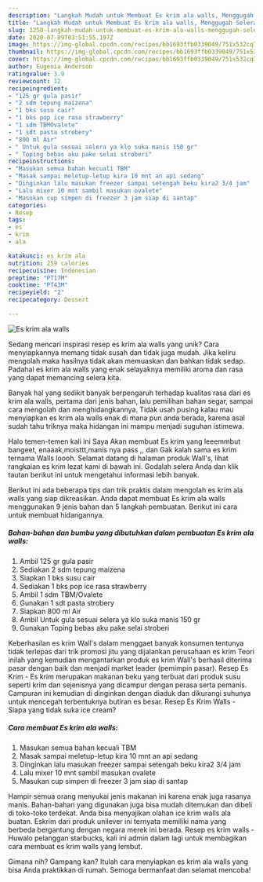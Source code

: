 ```yaml
---
description: "Langkah Mudah untuk Membuat Es krim ala walls, Menggugah Selera"
title: "Langkah Mudah untuk Membuat Es krim ala walls, Menggugah Selera"
slug: 1250-langkah-mudah-untuk-membuat-es-krim-ala-walls-menggugah-selera
date: 2020-07-09T03:51:55.197Z
image: https://img-global.cpcdn.com/recipes/bb1693ffb0339049/751x532cq70/es-krim-ala-walls-foto-resep-utama.jpg
thumbnail: https://img-global.cpcdn.com/recipes/bb1693ffb0339049/751x532cq70/es-krim-ala-walls-foto-resep-utama.jpg
cover: https://img-global.cpcdn.com/recipes/bb1693ffb0339049/751x532cq70/es-krim-ala-walls-foto-resep-utama.jpg
author: Eugenia Anderson
ratingvalue: 3.9
reviewcount: 12
recipeingredient:
- "125 gr gula pasir"
- "2 sdm tepung maizena"
- "1 bks susu cair"
- "1 bks pop ice rasa strawberry"
- "1 sdm TBMOvalete"
- "1 sdt pasta strobery"
- "800 ml Air"
- " Untuk gula sesuai selera ya klo suka manis 150 gr"
- " Toping bebas aku pake selai stroberi"
recipeinstructions:
- "Masukan semua bahan kecuali TBM"
- "Masak sampai meletup-letup kira 10 mnt an api sedang"
- "Dinginkan lalu masukan freezer sampai setengah beku kira2 3/4 jam"
- "Lalu mixer 10 mnt sambil masukan ovalete"
- "Masukan cup simpen di freezer 3 jam siap di santap"
categories:
- Resep
tags:
- es
- krim
- ala

katakunci: es krim ala 
nutrition: 259 calories
recipecuisine: Indonesian
preptime: "PT17M"
cooktime: "PT43M"
recipeyield: "2"
recipecategory: Dessert

---
```



![Es krim ala walls](https://img-global.cpcdn.com/recipes/bb1693ffb0339049/751x532cq70/es-krim-ala-walls-foto-resep-utama.jpg)

Sedang mencari inspirasi resep es krim ala walls yang unik? Cara menyiapkannya memang tidak susah dan tidak juga mudah. Jika keliru mengolah maka hasilnya tidak akan memuaskan dan bahkan tidak sedap. Padahal es krim ala walls yang enak selayaknya memiliki aroma dan rasa yang dapat memancing selera kita.

Banyak hal yang sedikit banyak berpengaruh terhadap kualitas rasa dari es krim ala walls, pertama dari jenis bahan, lalu pemilihan bahan segar, sampai cara mengolah dan menghidangkannya. Tidak usah pusing kalau mau menyiapkan es krim ala walls enak di mana pun anda berada, karena asal sudah tahu triknya maka hidangan ini mampu menjadi suguhan istimewa.

Halo temen-temen kali ini Saya Akan membuat Es krim yang leeemmbut bangeet, enaaak,moisttt,manis nya pass ,, dan Gak kalah sama es krim ternama Walls loooh. Selamat datang di halaman produk Wall&#39;s, lihat rangkaian es krim lezat kami di bawah ini. Godalah selera Anda dan klik tautan berikut ini untuk mengetahui informasi lebih banyak.


Berikut ini ada beberapa tips dan trik praktis dalam mengolah es krim ala walls yang siap dikreasikan. Anda dapat membuat Es krim ala walls menggunakan 9 jenis bahan dan 5 langkah pembuatan. Berikut ini cara untuk membuat hidangannya.

<!--inarticleads1-->

##### Bahan-bahan dan bumbu yang dibutuhkan dalam pembuatan Es krim ala walls:

1. Ambil 125 gr gula pasir
1. Sediakan 2 sdm tepung maizena
1. Siapkan 1 bks susu cair
1. Sediakan 1 bks pop ice rasa strawberry
1. Ambil 1 sdm TBM/Ovalete
1. Gunakan 1 sdt pasta strobery
1. Siapkan 800 ml Air
1. Ambil  Untuk gula sesuai selera ya klo suka manis 150 gr
1. Gunakan  Toping bebas aku pake selai stroberi


Keberhasilan es krim Wall&#39;s dalam menggaet banyak konsumen tentunya tidak terlepas dari trik promosi jitu yang dijalankan perusahaan es krim Teori inilah yang kemudian mengantarkan produk es krim Wall&#39;s berhasil diterima pasar dengan baik dan menjadi market leader (pemimpin pasar). Resep Es Krim - Es krim merupakan makanan beku yang terbuat dari produk susu seperti krim dan sejenisnya yang dicampur dengan perasa serta pemanis. Campuran ini kemudian di dinginkan dengan diaduk dan dikurangi suhunya untuk mencegah terbentuknya butiran es besar. Resep Es Krim Walls - Siapa yang tidak suka ice cream? 

<!--inarticleads2-->

##### Cara membuat Es krim ala walls:

1. Masukan semua bahan kecuali TBM
1. Masak sampai meletup-letup kira 10 mnt an api sedang
1. Dinginkan lalu masukan freezer sampai setengah beku kira2 3/4 jam
1. Lalu mixer 10 mnt sambil masukan ovalete
1. Masukan cup simpen di freezer 3 jam siap di santap


Hampir semua orang menyukai jenis makanan ini karena enak juga rasanya manis. Bahan-bahan yang digunakan juga bisa mudah ditemukan dan dibeli di toko-toko terdekat. Anda bisa menyajikan olahan ice krim walls ala buatan. Eskrim dari produk unilever ini ternyata memiliki nama yang berbeda bergantung dengan negara merek ini berada. Resep es krim walls - Huwalo pelanggan starbucks, kali ini admin dalam lagi untuk membagikan cara membuat es krim walls yang lembut. 

Gimana nih? Gampang kan? Itulah cara menyiapkan es krim ala walls yang bisa Anda praktikkan di rumah. Semoga bermanfaat dan selamat mencoba!
